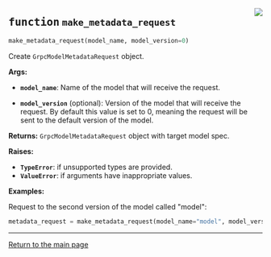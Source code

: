 <a href="../../../../client/python/lib/ovmsclient/tfs_compat/grpc/requests.py#L124"><img align="right" style="float:right;" src="https://img.shields.io/badge/-source-cccccc?style=flat-square"></a>

## <kbd>function</kbd> `make_metadata_request`

```python
make_metadata_request(model_name, model_version=0)
```

Create `GrpcModelMetadataRequest` object. 


**Args:**
 
 - <b>`model_name`</b>:  Name of the model that will receive the request. 

 - <b>`model_version`</b> (optional):  Version of the model that will receive the request.  By default this value is set to 0, meaning the request will be sent to the default version of the model. 


**Returns:**
 `GrpcModelMetadataRequest` object with target model spec. 


**Raises:**
 
 - <b>`TypeError`</b>:   if unsupported types are provided. 
 - <b>`ValueError`</b>:  if arguments have inappropriate values. 


**Examples:**

 Request to the second version of the model called "model":   

```python
metadata_request = make_metadata_request(model_name="model", model_version=2)
```

---

<a href="README.md">Return to the main page</a>
